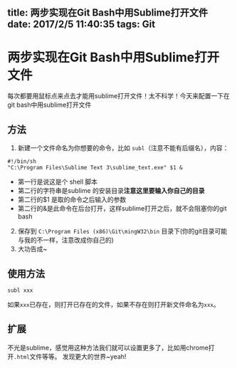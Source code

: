 title: 两步实现在Git Bash中用Sublime打开文件
date: 2017/2/5 11:40:35
tags: Git
---

# 两步实现在Git Bash中用Sublime打开文件
每次都要用鼠标点来点去才能用sublime打开文件！太不科学！今天来配置一下在git bash中用sublime打开文件
## 方法
1.  新建一个文件命名为你想要的命令，比如 `subl`（注意不能有后缀名），内容：
```
#!/bin/sh
"C:\Program Files\Sublime Text 3\sublime_text.exe" $1 &
```
- 第一行是说这是个 shell 脚本
- 第二行的字符串是sublime 的安装目录**注意这里要输入你自己的目录**
- 第二行的$1 是取的命令之后输入的参数
- 第二行的&是此命令在后台打开，这样sublime打开之后，就不会阻塞你的git bash
2. 保存到 `C:\Program Files (x86)\Git\mingW32\bin` 目录下(你的git目录可能与我的不一样，注意改成你自己的)
3. 大功告成~
## 使用方法
```
subl xxx
```
如果`xxx`已存在，则打开已存在的文件，如果不存在则打开新文件命名为`xxx`。
## 扩展
不光是sublime，感觉用这种方法我们就可以设置更多了，比如用chrome打开`.html`文件等等。
发现更大的世界~yeah!